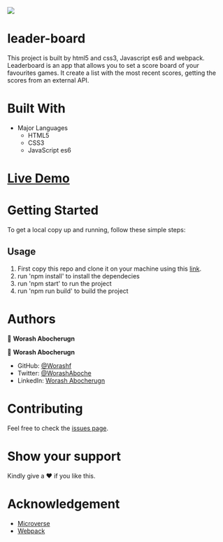 
![](https://img.shields.io/badge/Microverse-blueviolet)

# leader-board
This project is built by html5 and css3, Javascript es6 and webpack. Leaderboard is an app that allows you to set a score board of your favourites games. It create a list with the most recent scores, getting the scores from an external API.

# Built With

- Major Languages
  - HTML5
  - CSS3
  - JavaScript es6
# [Live Demo](https://worashf.github.io/leader-board/)
# Getting Started

To get a local copy up and running, follow these simple steps:

## Usage

1. First copy this repo and clone it on your machine using this [link](git@github.com:worashf/leander-board.git).
2. run 'npm install' to install the dependecies
3. run 'npm start' to run the project
4. run 'npm run build' to build the project

# Authors

:adult: **Worash Abocherugn**

👤 **Worash Abocherugn**

- GitHub: [@Worashf](https://github.com/worashf)
- Twitter: [@WorashAboche](https://twitter.com/WorashAboche)
- LinkedIn: [Worash Abocherugn](https://www.linkedin.com/in/worash-abocherugn-a02219154/)

# Contributing
Feel free to check the [issues page](https://github.com/worashf/leader-board/issues).


# Show your support

Kindly give a :hearts: if you like this.

# Acknowledgement

- [Microverse](https://www.microverse.org/)
- [Webpack](https://webpack.js.org/)
